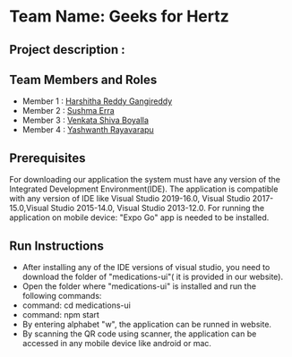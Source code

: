 # Team Name: Geeks for Hertz

## Project description : 

## Team Members and Roles

* Member 1 : [Harshitha Reddy Gangireddy](https://github.com/harshitha2909/CIS641-HW2-Gangireddy)
* Member 2 : [Sushma Erra](https://github.com/sushmaerra12/CIS641-HW2-ERRA/blob/main/README.md)
* Member 3 : [Venkata Shiva Boyalla](https://github.com/boyallav/CIS641-HW2-BOYALLA)
* Member 4 : [Yashwanth Rayavarapu](https://github.com/The-devolper/CIS641-HW2-Rayavarapu.git)

## Prerequisites
For downloading our application the system must have any version of the Integrated Development Environment(IDE). The application is compatible with any version of IDE like Visual Studio 2019-16.0, Visual Studio 2017-15.0,Visual Studio 2015-14.0, Visual Studio 2013-12.0.
For running the application on mobile device: "Expo Go" app is needed to be installed.

## Run Instructions
* After installing any of the IDE versions of visual studio, you need to download the folder of "medications-ui"( it is provided in our website).
* Open the folder where "medications-ui" is installed and run the following commands:
* command: cd medications-ui
* command: npm start
* By entering alphabet "w", the application can be runned in website.
* By scanning the QR code using scanner, the application can be accessed in any mobile device like android or mac. 
